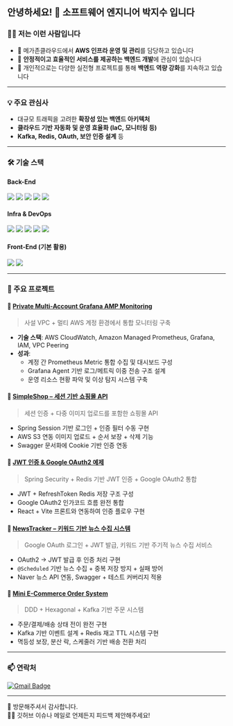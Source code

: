 ## 안녕하세요! 👋 소프트웨어 엔지니어 박지수 입니다

### 🙋‍♂️ 저는 이런 사람입니다
- 🔭 메가존클라우드에서 **AWS 인프라 운영 및 관리**를 담당하고 있습니다  
- 👯 **안정적이고 효율적인 서비스를 제공하는 백엔드 개발**에 관심이 있습니다  
- 🔧 개인적으로는 다양한 실전형 프로젝트를 통해 **백엔드 역량 강화**를 지속하고 있습니다

---

### 💡 주요 관심사

- 대규모 트래픽을 고려한 **확장성 있는 백엔드 아키텍처**
- **클라우드 기반 자동화 및 운영 효율화 (IaC, 모니터링 등)**
- **Kafka, Redis, OAuth, 보안 인증 설계** 등 

---

### 🛠 기술 스택

#### Back-End
<div>
  <img src="https://img.shields.io/badge/Java-17-orange.svg"/>
  <img src="https://img.shields.io/badge/Spring%20Boot-3.x-brightgreen.svg"/>
  <img src="https://img.shields.io/badge/Spring%20Security-6B7280?style=flat-square"/>
  <img src="https://img.shields.io/badge/Redis-DC382D?style=flat-square&logo=redis&logoColor=white"/>
  <img src="https://img.shields.io/badge/Kafka-000000?style=flat-square&logo=apachekafka&logoColor=white"/>
</div>

#### Infra & DevOps
<div>
  <img src="https://img.shields.io/badge/AWS-232F3E?style=flat-square&logo=amazonaws&logoColor=white"/>
  <img src="https://img.shields.io/badge/Docker-2496ED?style=flat-square&logo=docker&logoColor=white"/>
  <img src="https://img.shields.io/badge/Grafana-F46800?style=flat-square&logo=grafana&logoColor=white"/>
  <img src="https://img.shields.io/badge/Prometheus-E6522C?style=flat-square&logo=prometheus&logoColor=white"/>
  <img src="https://img.shields.io/badge/CloudWatch-FF9900?style=flat-square&logo=amazonaws&logoColor=white"/>
</div>

#### Front-End (기본 활용)
<div>
  <img src="https://img.shields.io/badge/React-61DAFB?style=flat-square&logo=react&logoColor=black"/>
  <img src="https://img.shields.io/badge/TypeScript-3178C6?style=flat-square&logo=typescript&logoColor=white"/>
</div>

---

### 🧪 주요 프로젝트

#### 🔹 [Private Multi-Account Grafana AMP Monitoring](https://github.com/hkjs96/private-multiaccount-monitoring)
> 사설 VPC + 멀티 AWS 계정 환경에서 통합 모니터링 구축

- **기술 스택**: AWS CloudWatch, Amazon Managed Prometheus, Grafana, IAM, VPC Peering
- **성과**:
  - 계정 간 Prometheus Metric 통합 수집 및 대시보드 구성
  - Grafana Agent 기반 로그/메트릭 이중 전송 구조 설계
  - 운영 리소스 현황 파악 및 이상 탐지 시스템 구축

#### 🔹 [SimpleShop – 세션 기반 쇼핑몰 API](https://github.com/hkjs96/simpleshop)
> 세션 인증 + 다중 이미지 업로드를 포함한 쇼핑몰 API

- Spring Session 기반 로그인 + 인증 필터 수동 구현
- AWS S3 연동 이미지 업로드 + 순서 보장 + 삭제 기능
- Swagger 문서화에 Cookie 기반 인증 연동

#### 🔹 [JWT 인증 & Google OAuth2 예제](https://github.com/hkjs96/jwt)
> Spring Security + Redis 기반 JWT 인증 + Google OAuth2 통합

- JWT + RefreshToken Redis 저장 구조 구성
- Google OAuth2 인가코드 흐름 완전 통합
- React + Vite 프론트와 연동하여 인증 플로우 구현

#### 🔹 [NewsTracker – 키워드 기반 뉴스 수집 시스템](https://github.com/hkjs96/newstracker)
> Google OAuth 로그인 + JWT 발급, 키워드 기반 주기적 뉴스 수집 서비스

- OAuth2 → JWT 발급 후 인증 처리 구현
- `@Scheduled` 기반 뉴스 수집 + 중복 저장 방지 + 실패 방어
- Naver 뉴스 API 연동, Swagger + 테스트 커버리지 적용

#### 🔹 [Mini E-Commerce Order System](https://github.com/hkjs96/ordersystem)
> DDD + Hexagonal + Kafka 기반 주문 시스템

- 주문/결제/배송 상태 전이 완전 구현
- Kafka 기반 이벤트 설계 + Redis 재고 TTL 시스템 구현
- 멱등성 보장, 분산 락, 스케줄러 기반 배송 전환 처리

---

### 📫 연락처

[![Gmail Badge](https://img.shields.io/badge/-Gmail-d14836?style=flat-square&logo=Gmail&logoColor=white&link=mailto:jsmini3814@gmail.com)](mailto:jsmini3814@gmail.com)
<!--[![Blog Badge](https://img.shields.io/badge/-Tech%20Blog-20c997?style=flat-square&logo=Velog&logoColor=white&link=블로그주소)](블로그주소)-->
---

🙌 방문해주셔서 감사합니다.  
👨‍💻 깃허브 이슈나 메일로 언제든지 피드백 제안해주세요!
